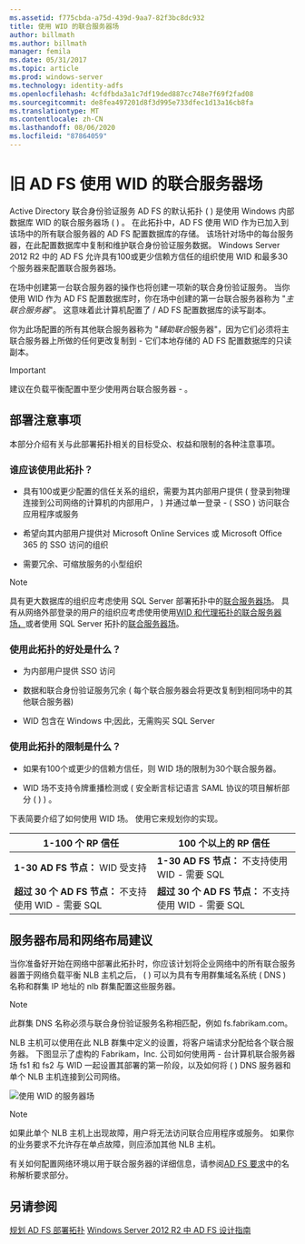 ```yaml
---
ms.assetid: f775cbda-a75d-439d-9aa7-82f3bc8dc932
title: 使用 WID 的联合服务器场
author: billmath
ms.author: billmath
manager: femila
ms.date: 05/31/2017
ms.topic: article
ms.prod: windows-server
ms.technology: identity-adfs
ms.openlocfilehash: 4cfdfbda3a1c7df19ded887cc748e7f69f2fad08
ms.sourcegitcommit: de8fea497201d8f3d995e733dfec1d13a16cb8fa
ms.translationtype: MT
ms.contentlocale: zh-CN
ms.lasthandoff: 08/06/2020
ms.locfileid: "87864059"
---
```

# <a name="legacy-ad-fs-federation-server-farm-using-wid"></a>旧 AD FS 使用 WID 的联合服务器场

Active Directory 联合身份验证服务 AD FS 的默认拓扑 \( \) 是使用 Windows 内部数据库 WID 的联合服务器场 \( \) 。 在此拓扑中，AD FS 使用 WID 作为已加入到该场中的所有联合服务器的 AD FS 配置数据库的存储。 该场针对场中的每台服务器，在此配置数据库中复制和维护联合身份验证服务数据。 Windows Server 2012 R2 中的 AD FS 允许具有100或更少信赖方信任的组织使用 WID 和最多30个服务器来配置联合服务器场。

在场中创建第一台联合服务器的操作也将创建一项新的联合身份验证服务。 当你使用 WID 作为 AD FS 配置数据库时，你在场中创建的第一台联合服务器称为 "*主联合服务器*"。 这意味着此计算机配置了 \/ AD FS 配置数据库的读写副本。

你为此场配置的所有其他联合服务器称为 "*辅助联合*服务器"，因为它们必须将主联合服务器上所做的任何更改复制到 \- 它们本地存储的 AD FS 配置数据库的只读副本。

> [!IMPORTANT]
> 建议在负载平衡配置中至少使用两台联合服务器 \- 。

## <a name="deployment-considerations"></a>部署注意事项
本部分介绍有关与此部署拓扑相关的目标受众、权益和限制的各种注意事项。

### <a name="who-should-use-this-topology"></a>谁应该使用此拓扑？

- 具有100或更少配置的信任关系的组织，需要为其内部用户提供 \( 登录到物理连接到公司网络的计算机的内部用户， \) 并通过单一登录 \- \( SSO \) 访问联合应用程序或服务

- 希望向其内部用户提供对 Microsoft Online Services 或 Microsoft Office 365 的 SSO 访问的组织

- 需要冗余、可缩放服务的小型组织

> [!NOTE]
> 具有更大数据库的组织应考虑使用 SQL Server 部署拓扑中的[联合服务器场](Federation-Server-Farm-Using-SQL-Server.md)。 具有从网络外部登录的用户的组织应考虑使用使用[WID 和代理拓扑的联合服务器场，](Federation-Server-Farm-Using-WID-and-Proxies.md)或者使用 SQL Server 拓扑的[联合服务器场](Federation-Server-Farm-Using-SQL-Server.md)。

### <a name="what-are-the-benefits-of-using-this-topology"></a>使用此拓扑的好处是什么？

- 为内部用户提供 SSO 访问

- 数据和联合身份验证服务冗余 \( 每个联合服务器会将更改复制到相同场中的其他联合服务器\)

- WID 包含在 Windows 中;因此，无需购买 SQL Server

### <a name="what-are-the-limitations-of-using-this-topology"></a>使用此拓扑的限制是什么？

- 如果有100个或更少的信赖方信任，则 WID 场的限制为30个联合服务器。

- WID 场不支持令牌重播检测或 \( 安全断言标记语言 SAML 协议的项目解析部分 \( \) \) 。

下表简要介绍了如何使用 WID 场。 使用它来规划你的实现。

| 1-100 个 RP 信任 | 100 个以上的 RP 信任 |
|--|--|
| **1-30 AD FS 节点：** WID 受支持 | **1-30 AD FS 节点：** 不支持使用 WID - 需要 SQL |
| **超过 30 个 AD FS 节点：** 不支持使用 WID - 需要 SQL | **超过 30 个 AD FS 节点：** 不支持使用 WID - 需要 SQL |


## <a name="server-placement-and-network-layout-recommendations"></a>服务器布局和网络布局建议
当你准备好开始在网络中部署此拓扑时，你应该计划将企业网络中的所有联合服务器置于网络负载平衡 NLB 主机之后， \( \) 可以为具有专用群集域名系统 \( DNS \) 名称和群集 IP 地址的 nlb 群集配置这些服务器。

> [!NOTE]
> 此群集 DNS 名称必须与联合身份验证服务名称相匹配，例如 fs.fabrikam.com。

NLB 主机可以使用在此 NLB 群集中定义的设置，将客户端请求分配给各个联合服务器。 下图显示了虚构的 Fabrikam，Inc. 公司如何使用两 \- 台计算机联合服务器场 fs1 和 fs2 与 WID 一起设置其部署的第一阶段，以及如何将 \( \) DNS 服务器和单个 NLB 主机连接到公司网络。

![使用 WID 的服务器场](media/FarmWID.gif)

> [!NOTE]
> 如果此单个 NLB 主机上出现故障，用户将无法访问联合应用程序或服务。 如果你的业务要求不允许存在单点故障，则应添加其他 NLB 主机。

有关如何配置网络环境以用于联合服务器的详细信息，请参阅[AD FS 要求](AD-FS-Requirements.md)中的名称解析要求部分。

## <a name="see-also"></a>另请参阅
[规划 AD FS 部署拓扑](Plan-Your-AD-FS-Deployment-Topology.md) 
[Windows Server 2012 R2 中 AD FS 设计指南](AD-FS-Design-Guide-in-Windows-Server-2012-R2.md)
